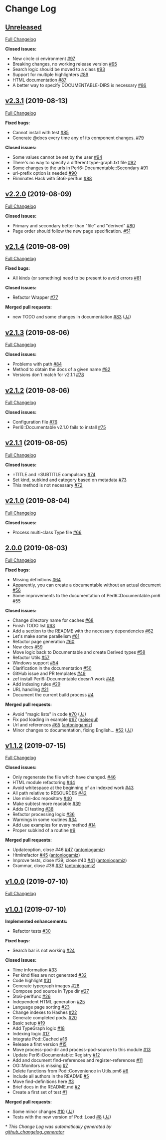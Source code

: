 # Change Log

## [Unreleased](https://github.com/antoniogamiz/Perl6-Documentable/tree/HEAD)

[Full Changelog](https://github.com/antoniogamiz/Perl6-Documentable/compare/v2.3.1...HEAD)

**Closed issues:**

- New circle ci environment [\#97](https://github.com/antoniogamiz/Perl6-Documentable/issues/97)
- Breaking changes, no working release version [\#95](https://github.com/antoniogamiz/Perl6-Documentable/issues/95)
- Search logic should be moved to a class  [\#93](https://github.com/antoniogamiz/Perl6-Documentable/issues/93)
- Support for multiple highlighters [\#89](https://github.com/antoniogamiz/Perl6-Documentable/issues/89)
- HTML documentation [\#87](https://github.com/antoniogamiz/Perl6-Documentable/issues/87)
- A better way to specify DOCUMENTABLE-DIRS is necessary [\#86](https://github.com/antoniogamiz/Perl6-Documentable/issues/86)

## [v2.3.1](https://github.com/antoniogamiz/Perl6-Documentable/tree/v2.3.1) (2019-08-13)
[Full Changelog](https://github.com/antoniogamiz/Perl6-Documentable/compare/v2.2.0...v2.3.1)

**Fixed bugs:**

- Cannot install with test [\#85](https://github.com/antoniogamiz/Perl6-Documentable/issues/85)
- Generate @docs every time any of its component changes. [\#79](https://github.com/antoniogamiz/Perl6-Documentable/issues/79)

**Closed issues:**

- Some values cannot be set by the user [\#94](https://github.com/antoniogamiz/Perl6-Documentable/issues/94)
- There's no way to specify a different type-graph.txt file [\#92](https://github.com/antoniogamiz/Perl6-Documentable/issues/92)
- Some changes to the urls in Perl6::Documentable::Secondary [\#91](https://github.com/antoniogamiz/Perl6-Documentable/issues/91)
- url-prefix option is needed [\#90](https://github.com/antoniogamiz/Perl6-Documentable/issues/90)
- Eliminates Hack with 5to6-perlfun [\#88](https://github.com/antoniogamiz/Perl6-Documentable/issues/88)

## [v2.2.0](https://github.com/antoniogamiz/Perl6-Documentable/tree/v2.2.0) (2019-08-09)
[Full Changelog](https://github.com/antoniogamiz/Perl6-Documentable/compare/v2.1.4...v2.2.0)

**Closed issues:**

- Primary and secondary better than "file" and "derived" [\#80](https://github.com/antoniogamiz/Perl6-Documentable/issues/80)
- Page order should follow the new page specification. [\#51](https://github.com/antoniogamiz/Perl6-Documentable/issues/51)

## [v2.1.4](https://github.com/antoniogamiz/Perl6-Documentable/tree/v2.1.4) (2019-08-09)
[Full Changelog](https://github.com/antoniogamiz/Perl6-Documentable/compare/v2.1.3...v2.1.4)

**Fixed bugs:**

- All kinds \(or something\) need to be present to avoid errors [\#81](https://github.com/antoniogamiz/Perl6-Documentable/issues/81)

**Closed issues:**

- Refactor Wrapper [\#77](https://github.com/antoniogamiz/Perl6-Documentable/issues/77)

**Merged pull requests:**

- new TODO and some changes in documentation [\#83](https://github.com/antoniogamiz/Perl6-Documentable/pull/83) ([JJ](https://github.com/JJ))

## [v2.1.3](https://github.com/antoniogamiz/Perl6-Documentable/tree/v2.1.3) (2019-08-06)
[Full Changelog](https://github.com/antoniogamiz/Perl6-Documentable/compare/v2.1.2...v2.1.3)

**Closed issues:**

- Problems with path [\#84](https://github.com/antoniogamiz/Perl6-Documentable/issues/84)
- Method to obtain the docs of a given name [\#82](https://github.com/antoniogamiz/Perl6-Documentable/issues/82)
- Versions don't match for v2.1.1 [\#78](https://github.com/antoniogamiz/Perl6-Documentable/issues/78)

## [v2.1.2](https://github.com/antoniogamiz/Perl6-Documentable/tree/v2.1.2) (2019-08-06)
[Full Changelog](https://github.com/antoniogamiz/Perl6-Documentable/compare/v2.1.1...v2.1.2)

**Closed issues:**

- Configuration file [\#76](https://github.com/antoniogamiz/Perl6-Documentable/issues/76)
- Perl6::Documentable v2.1.0 fails to install [\#75](https://github.com/antoniogamiz/Perl6-Documentable/issues/75)

## [v2.1.1](https://github.com/antoniogamiz/Perl6-Documentable/tree/v2.1.1) (2019-08-05)
[Full Changelog](https://github.com/antoniogamiz/Perl6-Documentable/compare/v2.1.0...v2.1.1)

**Closed issues:**

- =TITLE and =SUBTITLE compulsory [\#74](https://github.com/antoniogamiz/Perl6-Documentable/issues/74)
- Set kind, subkind and category based on metadata [\#73](https://github.com/antoniogamiz/Perl6-Documentable/issues/73)
- This method is not necessary [\#72](https://github.com/antoniogamiz/Perl6-Documentable/issues/72)

## [v2.1.0](https://github.com/antoniogamiz/Perl6-Documentable/tree/v2.1.0) (2019-08-04)
[Full Changelog](https://github.com/antoniogamiz/Perl6-Documentable/compare/2.0.0...v2.1.0)

**Closed issues:**

- Process multi-class Type file [\#66](https://github.com/antoniogamiz/Perl6-Documentable/issues/66)

## [2.0.0](https://github.com/antoniogamiz/Perl6-Documentable/tree/2.0.0) (2019-08-03)
[Full Changelog](https://github.com/antoniogamiz/Perl6-Documentable/compare/v1.1.2...2.0.0)

**Fixed bugs:**

- Missing definitions [\#64](https://github.com/antoniogamiz/Perl6-Documentable/issues/64)
- Apparently, you can create a documentable without an actual document [\#56](https://github.com/antoniogamiz/Perl6-Documentable/issues/56)
- Some improvements to the documentation of Perl6::Documentable.pm6 [\#55](https://github.com/antoniogamiz/Perl6-Documentable/issues/55)

**Closed issues:**

- Change directory name for caches [\#68](https://github.com/antoniogamiz/Perl6-Documentable/issues/68)
- Finish TODO list [\#63](https://github.com/antoniogamiz/Perl6-Documentable/issues/63)
- Add a section to the README with the necessary dependencies [\#62](https://github.com/antoniogamiz/Perl6-Documentable/issues/62)
- Let's make some parallelism [\#61](https://github.com/antoniogamiz/Perl6-Documentable/issues/61)
- Refactor page generation [\#60](https://github.com/antoniogamiz/Perl6-Documentable/issues/60)
- New docs [\#59](https://github.com/antoniogamiz/Perl6-Documentable/issues/59)
- Move logic back to Documentable and create Derived types [\#58](https://github.com/antoniogamiz/Perl6-Documentable/issues/58)
- Refactor Utils [\#57](https://github.com/antoniogamiz/Perl6-Documentable/issues/57)
- Windows support [\#54](https://github.com/antoniogamiz/Perl6-Documentable/issues/54)
- Clarification in the documentation [\#50](https://github.com/antoniogamiz/Perl6-Documentable/issues/50)
- GitHub issue and PR templates [\#49](https://github.com/antoniogamiz/Perl6-Documentable/issues/49)
- zef install Perl6::Documentable doesn't work [\#48](https://github.com/antoniogamiz/Perl6-Documentable/issues/48)
- Add indexing rules [\#29](https://github.com/antoniogamiz/Perl6-Documentable/issues/29)
- URL handling [\#21](https://github.com/antoniogamiz/Perl6-Documentable/issues/21)
- Document the current build process [\#4](https://github.com/antoniogamiz/Perl6-Documentable/issues/4)

**Merged pull requests:**

- Avoid "magic lists" in code [\#70](https://github.com/antoniogamiz/Perl6-Documentable/pull/70) ([JJ](https://github.com/JJ))
- Fix pod loading in example [\#67](https://github.com/antoniogamiz/Perl6-Documentable/pull/67) ([noisegul](https://github.com/noisegul))
- Url and references [\#65](https://github.com/antoniogamiz/Perl6-Documentable/pull/65) ([antoniogamiz](https://github.com/antoniogamiz))
- Minor changes to documentation, fixing English... [\#52](https://github.com/antoniogamiz/Perl6-Documentable/pull/52) ([JJ](https://github.com/JJ))

## [v1.1.2](https://github.com/antoniogamiz/Perl6-Documentable/tree/v1.1.2) (2019-07-15)
[Full Changelog](https://github.com/antoniogamiz/Perl6-Documentable/compare/v1.0.0...v1.1.2)

**Closed issues:**

- Only regenerate the file which have changed. [\#46](https://github.com/antoniogamiz/Perl6-Documentable/issues/46)
- HTML module refactoring [\#44](https://github.com/antoniogamiz/Perl6-Documentable/issues/44)
- Avoid whitespace at the beginning of an indexed work [\#43](https://github.com/antoniogamiz/Perl6-Documentable/issues/43)
- All path relative to RESOURCES [\#42](https://github.com/antoniogamiz/Perl6-Documentable/issues/42)
- Use mini-doc repository [\#40](https://github.com/antoniogamiz/Perl6-Documentable/issues/40)
- Make subtest more readable [\#39](https://github.com/antoniogamiz/Perl6-Documentable/issues/39)
- Adds CI testing [\#38](https://github.com/antoniogamiz/Perl6-Documentable/issues/38)
- Refactor processing logic [\#36](https://github.com/antoniogamiz/Perl6-Documentable/issues/36)
- Warnings in some routines [\#34](https://github.com/antoniogamiz/Perl6-Documentable/issues/34)
- Add use examples for every method [\#14](https://github.com/antoniogamiz/Perl6-Documentable/issues/14)
- Proper subkind of a routine [\#9](https://github.com/antoniogamiz/Perl6-Documentable/issues/9)

**Merged pull requests:**

- Updateoption, close \#46 [\#47](https://github.com/antoniogamiz/Perl6-Documentable/pull/47) ([antoniogamiz](https://github.com/antoniogamiz))
- Htmlrefactor [\#45](https://github.com/antoniogamiz/Perl6-Documentable/pull/45) ([antoniogamiz](https://github.com/antoniogamiz))
- Improve tests, close \#39, close \#40 [\#41](https://github.com/antoniogamiz/Perl6-Documentable/pull/41) ([antoniogamiz](https://github.com/antoniogamiz))
- Grammar, close \#36 [\#37](https://github.com/antoniogamiz/Perl6-Documentable/pull/37) ([antoniogamiz](https://github.com/antoniogamiz))

## [v1.0.0](https://github.com/antoniogamiz/Perl6-Documentable/tree/v1.0.0) (2019-07-10)
[Full Changelog](https://github.com/antoniogamiz/Perl6-Documentable/compare/v1.0.1...v1.0.0)

## [v1.0.1](https://github.com/antoniogamiz/Perl6-Documentable/tree/v1.0.1) (2019-07-10)
**Implemented enhancements:**

- Refactor tests [\#30](https://github.com/antoniogamiz/Perl6-Documentable/issues/30)

**Fixed bugs:**

- Search bar is not working [\#24](https://github.com/antoniogamiz/Perl6-Documentable/issues/24)

**Closed issues:**

- Time information [\#33](https://github.com/antoniogamiz/Perl6-Documentable/issues/33)
- Per kind files are not generated [\#32](https://github.com/antoniogamiz/Perl6-Documentable/issues/32)
- Code highlight [\#31](https://github.com/antoniogamiz/Perl6-Documentable/issues/31)
- Generate typegraph images [\#28](https://github.com/antoniogamiz/Perl6-Documentable/issues/28)
- Compose pod source in Type dir [\#27](https://github.com/antoniogamiz/Perl6-Documentable/issues/27)
- 5to6-perlfunc [\#26](https://github.com/antoniogamiz/Perl6-Documentable/issues/26)
- Independent HTML generation [\#25](https://github.com/antoniogamiz/Perl6-Documentable/issues/25)
- Language page sorting [\#23](https://github.com/antoniogamiz/Perl6-Documentable/issues/23)
- Change indexes to Hashes [\#22](https://github.com/antoniogamiz/Perl6-Documentable/issues/22)
- Generate completed pods. [\#20](https://github.com/antoniogamiz/Perl6-Documentable/issues/20)
- Basic setup [\#19](https://github.com/antoniogamiz/Perl6-Documentable/issues/19)
- Add TypeGraph logic [\#18](https://github.com/antoniogamiz/Perl6-Documentable/issues/18)
- Indexing logic [\#17](https://github.com/antoniogamiz/Perl6-Documentable/issues/17)
- Integrate Pod::Cached [\#16](https://github.com/antoniogamiz/Perl6-Documentable/issues/16)
- Release a first version [\#15](https://github.com/antoniogamiz/Perl6-Documentable/issues/15)
- Move process-pod-dir and process-pod-source to this module [\#13](https://github.com/antoniogamiz/Perl6-Documentable/issues/13)
- Update Perl6::Documentable::Registry [\#12](https://github.com/antoniogamiz/Perl6-Documentable/issues/12)
- Add and document find-references and register-references [\#11](https://github.com/antoniogamiz/Perl6-Documentable/issues/11)
- OO::Monitors is missing [\#7](https://github.com/antoniogamiz/Perl6-Documentable/issues/7)
- Delete functions from Pod::Convenience in Utils.pm6 [\#6](https://github.com/antoniogamiz/Perl6-Documentable/issues/6)
- Include all authors in the README [\#5](https://github.com/antoniogamiz/Perl6-Documentable/issues/5)
- Move find-definitions here [\#3](https://github.com/antoniogamiz/Perl6-Documentable/issues/3)
- Brief docs in the README.md [\#2](https://github.com/antoniogamiz/Perl6-Documentable/issues/2)
- Create a first set of test [\#1](https://github.com/antoniogamiz/Perl6-Documentable/issues/1)

**Merged pull requests:**

- Some minor changes [\#10](https://github.com/antoniogamiz/Perl6-Documentable/pull/10) ([JJ](https://github.com/JJ))
- Tests with the new version of Pod::Load [\#8](https://github.com/antoniogamiz/Perl6-Documentable/pull/8) ([JJ](https://github.com/JJ))



\* *This Change Log was automatically generated by [github_changelog_generator](https://github.com/skywinder/Github-Changelog-Generator)*